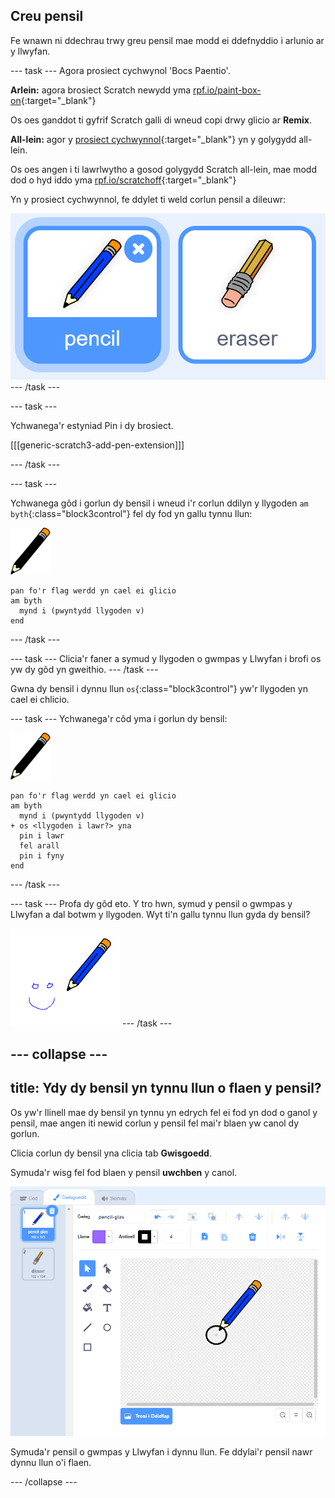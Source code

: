 ## Creu pensil

Fe wnawn ni ddechrau trwy greu pensil mae modd ei ddefnyddio i arlunio ar y llwyfan.

--- task --- Agora prosiect cychwynol 'Bocs Paentio'.

**Arlein:** agora brosiect Scratch newydd yma [rpf.io/paint-box-on](http://rpf.io/paint-box-on){:target="_blank"}

Os oes ganddot ti gyfrif Scratch galli di wneud copi drwy glicio ar **Remix**.

**All-lein:** agor y [prosiect cychwynnol](http://rpf.io/p/cy-GB/paint-box-go){:target="_blank"} yn y golygydd all-lein.

Os oes angen i ti lawrlwytho a gosod golygydd Scratch all-lein, mae modd dod o hyd iddo yma [rpf.io/scratchoff](http://rpf.io/scratchoff){:target="_blank"}

Yn y prosiect cychwynnol, fe ddylet ti weld corlun pensil a dileuwr:

![sgrinlun](images/paint-starter.png) --- /task ---

--- task ---

Ychwanega'r estyniad Pin i dy brosiect.

[[[generic-scratch3-add-pen-extension]]]

--- /task ---

--- task ---

Ychwanega gôd i gorlun dy bensil i wneud i'r corlun ddilyn y llygoden `am byth`{:class="block3control"} fel dy fod yn gallu tynnu llun:

![pensil](images/pencil.png)

```blocks3
pan fo'r flag werdd yn cael ei glicio
am byth 
  mynd i (pwyntydd llygoden v)
end
```

--- /task ---

--- task --- Clicia'r faner a symud y llygoden o gwmpas y Llwyfan i brofi os yw dy gôd yn gweithio. --- /task ---

Gwna dy bensil i dynnu llun `os`{:class="block3control"} yw'r llygoden yn cael ei chlicio.

--- task --- Ychwanega'r côd yma i gorlun dy bensil:

![pensil](images/pencil.png)

```blocks3
pan fo'r flag werdd yn cael ei glicio
am byth 
  mynd i (pwyntydd llygoden v)
+ os <llygoden i lawr?> yna 
  pin i lawr
  fel arall 
  pin i fyny
end
```

--- /task ---

--- task --- Profa dy gôd eto. Y tro hwn, symud y pensil o gwmpas y Llwyfan a dal botwm y llygoden. Wyt ti'n gallu tynnu llun gyda dy bensil?

![sgrinlun](images/paint-draw.png) --- /task ---

--- collapse ---
---
title: Ydy dy bensil yn tynnu llun o flaen y pensil?
---
Os yw'r llinell mae dy bensil yn tynnu yn edrych fel ei fod yn dod o ganol y pensil, mae angen iti newid corlun y pensil fel mai'r blaen yw canol dy gorlun.

Clicia corlun dy bensil yna clicia tab **Gwisgoedd**.

Symuda'r wisg fel fod blaen y pensil **uwchben** y canol.

![Canolfan wisgoedd](images/costume-center-annotated.png)

Symuda'r pensil o gwmpas y Llwyfan i dynnu llun. Fe ddylai'r pensil nawr dynnu llun o'i flaen.

--- /collapse ---